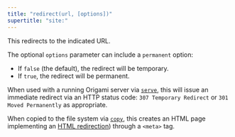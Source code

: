 ```yaml
---
title: "redirect(url, [options])"
supertitle: "site:"
---
```


This redirects to the indicated URL.

The optional `options` parameter can include a `permanent` option:

- If `false` (the default), the redirect will be temporary.
- If `true`, the redirect will be permanent.

When used with a running Origami server via [`serve`](/builtins/dev/serve.html), this will issue an immediate redirect via an HTTP status code: `307 Temporary Redirect` or `301 Moved Permanently` as appropriate.

When copied to the file system via [`copy`](/builtins/tree/copy.html), this creates an HTML page implementing an [HTML redirection](https://developer.mozilla.org/en-US/docs/Web/HTTP/Redirections#html_redirections)) through a `<meta>` tag.
